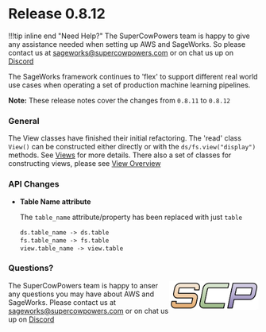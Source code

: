 # Release 0.8.12

!!!tip inline end "Need Help?"
    The SuperCowPowers team is happy to give any assistance needed when setting up AWS and SageWorks. So please contact us at [sageworks@supercowpowers.com](mailto:sageworks@supercowpowers.com) or on chat us up on [Discord](https://discord.gg/WHAJuz8sw8) 

The SageWorks framework continues to 'flex' to support different real world use cases when operating a set of production machine learning pipelines.

**Note:** These release notes cover the changes from `0.8.11` to `0.8.12`


### General
The View classes have finished their initial refactoring. The 'read' class `View()` can be constructed either directly or with the `ds/fs.view("display")` methods. See [Views](../api_classes/views.md) for more details. There also a set of classes for constructing views, please see [View Overview](../core_classes/views/overview.md)

### API Changes

- **Table Name attribute**
    
    The `table_name` attribute/property has been replaced with just `table`

	```
	ds.table_name -> ds.table
	fs.table_name -> fs.table
	view.table_name -> view.table
	```
   
### Questions?
<img align="right" src="../../images/scp.png" width="180">

The SuperCowPowers team is happy to anser any questions you may have about AWS and SageWorks. Please contact us at [sageworks@supercowpowers.com](mailto:sageworks@supercowpowers.com) or on chat us up on [Discord](https://discord.gg/WHAJuz8sw8) 


